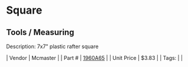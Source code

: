 # Square
## Tools / Measuring
Description: 	7x7" plastic rafter square 

| Vendor | Mcmaster | 
| Part # | [1960A65](https://www.mcmaster.com/#1960A65) | 
| Unit Price | $3.83 | 
| Tags: |  | 
